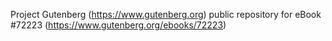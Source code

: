 Project Gutenberg (https://www.gutenberg.org) public repository
for eBook #72223 (https://www.gutenberg.org/ebooks/72223)

